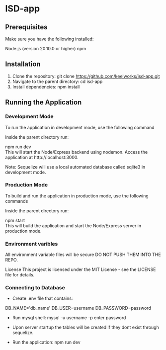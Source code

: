 # ISD-app

## Prerequisites

Make sure you have the following installed:

Node.js (version 20.10.0 or higher)
npm

## Installation

1. Clone the repository:
   git clone https://github.com/keelworks/isd-app.git
2. Navigate to the parent directory:
   cd isd-app
3. Install dependencies:
   npm install

## Running the Application

### Development Mode

To run the application in development mode, use the following command

Inside the parent directory run:

npm run dev <br>
This will start the Node/Express backend using nodemon. Access the application at http://localhost:3000.

Note: Sequelize will use a local automated database called sqlite3 in development mode.

### Production Mode

To build and run the application in production mode, use the following commands

Inside the parent directory run:

npm start <br>
This will build the application and start the Node/Express server in production mode.

### Environment varibles

All environment variable files will be secure DO NOT PUSH THEM INTO THE REPO.

License
This project is licensed under the MIT License - see the LICENSE file for details.

### Connecting to Database

-   Create .env file that contains:

DB_NAME='db_name'
DB_USER=username
DB_PASSWORD=password

-   Run mysql shell:
    mysql -u username -p
    enter password

-   Upon server startup the tables will be created if they dont exist through sequelize.

-   Run the application:
    npm run dev
